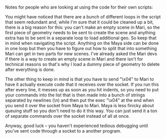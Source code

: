 Notes for people who are looking at using the code for their own scripts:

You might have noticed that there are a bunch of different loops in the script that seem redundant and, while I'm sure that it could be cleaned up a bit, there is a big reason for this: you can't make an empty scene in Mari, so the first piece of geometry needs to be sent to create the scene and anything extra has to be sent in a separate loop to load additional geo. So keep that in mind when navigating the script. Anything on the Maya side can be done in one loop but then you have to figure out how to split that into something Mari can get in two parts for new scenes. I've already asked the Mari devs if there is a way to create an empty scene in Mari and there isn't for technical reasons so that's why I load a dummy piece of geometry to delete after everything is done. 

The other thing to keep in mind is that you have to send "\x04" to Mari to have it actually execute code that it receives over the socket. If you run this after every line, it messes up as soon as you hit indents, so you need to put your commands into the list that is then made into a bunch of strings separated by newlines (\n) and then put the exec "\x04" at the end when you send it over the socket from Maya to Mari. Maya is less finicky about queuing stuff so you don't need to do it this way. You can just send it a ton of separate commands over the socket instead of all at once.

Anyway, good luck – you haven't experienced tedious debugging until you've sent code through a socket to a another program.
